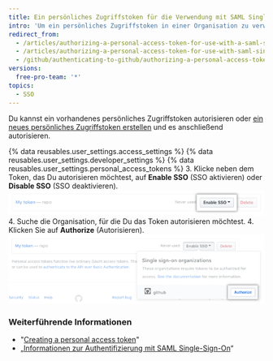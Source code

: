 ```yaml
---
title: Ein persönliches Zugriffstoken für die Verwendung mit SAML Single-Sign-On autorisieren
intro: 'Um ein persönliches Zugriffstoken in einer Organisation zu verwenden, die SAML Single Sign-On (SSO) nutzt, musst Du zunächst das Token autorisieren.'
redirect_from:
  - /articles/authorizing-a-personal-access-token-for-use-with-a-saml-single-sign-on-organization/
  - /articles/authorizing-a-personal-access-token-for-use-with-saml-single-sign-on
  - /github/authenticating-to-github/authorizing-a-personal-access-token-for-use-with-saml-single-sign-on
versions:
  free-pro-team: '*'
topics:
  - SSO
---
```

Du kannst ein vorhandenes persönliches Zugriffstoken autorisieren oder [ein neues persönliches Zugriffstoken erstellen](/github/authenticating-to-github/creating-a-personal-access-token) und es anschließend autorisieren.

{% data reusables.user_settings.access_settings %}
{% data reusables.user_settings.developer_settings %}
{% data reusables.user_settings.personal_access_tokens %}
3. Klicke neben dem Token, das Du autorisieren möchtest, auf **Enable SSO** (SSO aktivieren) oder **Disable SSO** (SSO deaktivieren). ![Schaltfläche „SSO token authorize" (Autorisieren des SSO-Tokens)](/assets/images/help/settings/sso-allowlist-button.png)
4. Suche die Organisation, für die Du das Token autorisieren möchtest.
4. Klicken Sie auf **Authorize** (Autorisieren). ![Schaltfläche „Token authorize" (Autorisieren des Tokens)](/assets/images/help/settings/token-authorize-button.png)

### Weiterführende Informationen

- "[Creating a personal access token](/github/authenticating-to-github/creating-a-personal-access-token)"
- „[Informationen zur Authentifizierung mit SAML Single-Sign-On](/articles/about-authentication-with-saml-single-sign-on)“
